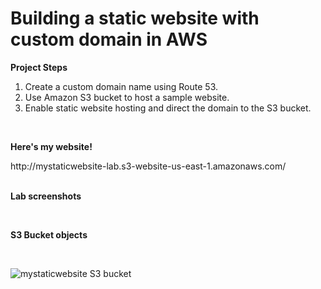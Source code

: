 <h1> Building a static website with custom domain in AWS </h1>

<b> Project Steps </b>
1. Create a custom domain name using Route 53. <br>
2. Use Amazon S3 bucket to host a sample website. <br>
3. Enable static website hosting and direct the domain to the S3 bucket. <br>
<br>
<p><b> Here's my website! </b></p>
http://mystaticwebsite-lab.s3-website-us-east-1.amazonaws.com/ <br>
<br>
<p><b> Lab screenshots </b></p><br>
<p><b> S3 Bucket objects </b></p><br>

![mystaticwebsite S3 bucket](https://user-images.githubusercontent.com/98995556/232596056-61298b2c-cbfe-423b-976e-c9dabe6dc3de.png)
